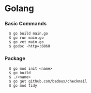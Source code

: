 # Golang

### Basic Commands
```
  $ go build main.go
  $ go run main.go
  $ go vet main.go
  $ godoc -http=:6060  
```

### Package
```
  $ go mod init <name>
  $ go build
  $ ./<name>
  $ go get github.com/badoux/checkmail
  $ go mod tidy
```